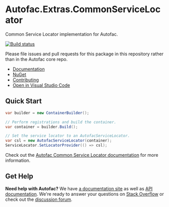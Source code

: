 # Autofac.Extras.CommonServiceLocator

Common Service Locator implementation for Autofac.

[![Build status](https://ci.appveyor.com/api/projects/status/p3hwgqspvxvmhm8n?svg=true)](https://ci.appveyor.com/project/Autofac/autofac-extras-commonservicelocator)

Please file issues and pull requests for this package in this repository rather than in the Autofac core repo.

- [Documentation](https://autofac.readthedocs.io/en/latest/integration/csl.html)
- [NuGet](https://www.nuget.org/packages/Autofac.Extras.CommonServiceLocator/)
- [Contributing](https://autofac.readthedocs.io/en/latest/contributors.html)
- [Open in Visual Studio Code](https://open.vscode.dev/autofac/Autofac.Extras.CommonServiceLocator)

## Quick Start

```c#
var builder = new ContainerBuilder();

// Perform registrations and build the container.
var container = builder.Build();

// Set the service locator to an AutofacServiceLocator.
var csl = new AutofacServiceLocator(container);
ServiceLocator.SetLocatorProvider(() => csl);
```

Check out the [Autofac Common Service Locator documentation](https://autofac.readthedocs.io/en/latest/integration/csl.html) for more information.

## Get Help

**Need help with Autofac?** We have [a documentation site](https://autofac.readthedocs.io/) as well as [API documentation](https://autofac.org/apidoc/). We're ready to answer your questions on [Stack Overflow](https://stackoverflow.com/questions/tagged/autofac) or check out the [discussion forum](https://groups.google.com/forum/#forum/autofac).
